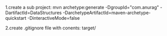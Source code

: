 1.create a sub project:
mvn archetype:generate -DgroupId="com.anurag" -DartifactId=DataStructures -DarchetypeArtifactId=maven-archetype-quickstart -DinteractiveMode=false

2.create .gitignore file with conents:
 target/